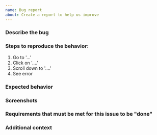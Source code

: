 ```yaml
---
name: Bug report
about: Create a report to help us improve
---
```


### Describe the bug

<!--
    A clear and concise description of what the bug is.
-->

### Steps to reproduce the behavior:

1. Go to '...'
2. Click on '....'
3. Scroll down to '....'
4. See error

### Expected behavior

<!--
    A clear and concise description of what you expected to happen.
-->

### Screenshots

<!--
    If applicable, add screenshots to help explain your problem.
-->

### Requirements that must be met for this issue to be "done"

<!--
    Requirements that must be met in order for this issue to be considered "done"
-->

### Additional context

<!--
    Add any other context about the problem here.
-->
